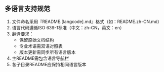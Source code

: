 ## 多语言支持规范
1. 文件命名采用『README.[langcode].md』格式（如：README.zh-CN.md）
2. 语言代码遵循ISO 639-1标准（中文：zh-CN，英文：en）
3. 翻译要求：
   - 保留原始文档结构
   - 专业术语需双语对照表
   - 版本更新需同步所有语言版本
4. 主README需包含语言导航栏
5. 各子目录README应保持相同语言版本